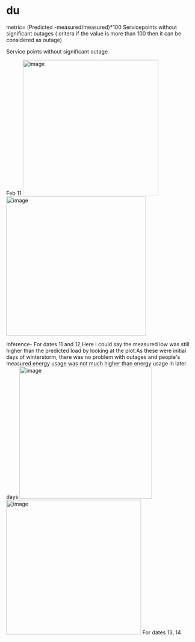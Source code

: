 # du
metric= (Predicted -measured/measured)*100
Servicepoints without significant outages ( critera if the value is more than 100 then it can be considered as outage)

Service points without significant outage

Feb 11
<img width="360" alt="image" src="https://user-images.githubusercontent.com/93844635/205510705-cade80f3-e5de-47a8-81f4-cd0e57369646.png">
<img width="371" alt="image" src="https://user-images.githubusercontent.com/93844635/205510798-ac132bb0-509e-487e-9061-ed86f6208669.png">

Inference- For dates 11 and 12,Here I could say the measured low was still higher than the predicted load by looking at the plot.As these were initial days of winterstorm, there was no problem with outages and people's measured energy usage was not much higher than energy usage in later days
<img width="352" alt="image" src="https://user-images.githubusercontent.com/93844635/205511206-ca593a3a-f471-4b6a-a232-340fab02908b.png">
<img width="358" alt="image" src="https://user-images.githubusercontent.com/93844635/205511236-8dbcbbaa-8d7c-4768-8972-3d5b524ea2a5.png">
For dates 13, 14

